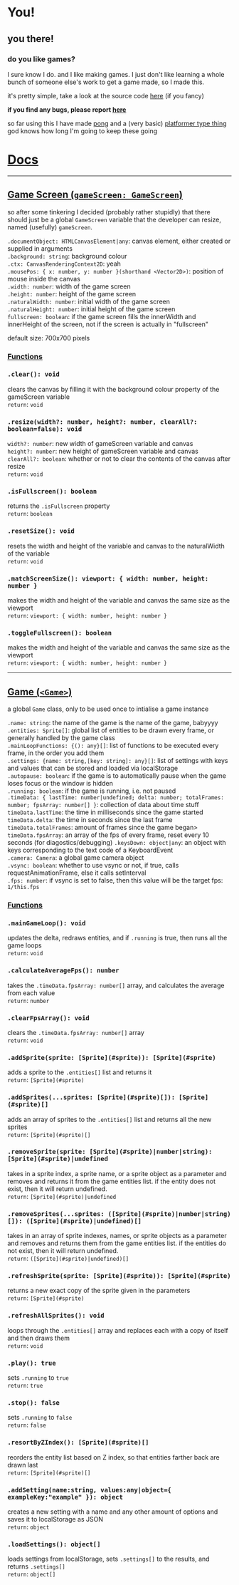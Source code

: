 You!
====

you there!
----------

### do you like games?

I sure know I do. and I like making games. I just don't like learning a whole bunch of someone else's work to get a game made, so I made this.

it's pretty simple, take a look at the source code [here](https://github.com/MattiasWebb/Game-Engine) (if you fancy)

**if you find any bugs, please report [here](https://github.com/MattiasWebb/Game-Engine/issues)**

so far using this I have made [pong](pong/) and a (very basic) [platformer type thing](platformer/)  
god knows how long I'm going to keep these going


[Docs](#docs)
=============

* * *

[Game Screen (`gameScreen: GameScreen`)](#game-screen)
--------------------------------------

so after some tinkering I decided (probably rather stupidly) that there should just be a global `GameScreen` variable that the developer can resize, named (usefully) `gameScreen`.  
  
`.documentObject: HTMLCanvasElement|any`: canvas element, either created or supplied in arguments  
`.background: string`: background colour  
`.ctx: CanvasRenderingContext2D`: yeah  
`.mousePos: { x: number, y: number }(shorthand <Vector2D>)`: position of mouse inside the canvas  
`.width: number`: width of the game screen  
`.height: number`: height of the game screen  
`.naturalWidth: number`: initial width of the game screen  
`.naturalHeight: number`: initial height of the game screen  
`fullscreen: boolean`: if the game screen fills the innerWidth and innerHeight of the screen, not if the screen is actually in "fullscreen"  
  
default size: 700x700 pixels  

### [Functions](#game-screen-functions)

### `.clear(): void`

clears the canvas by filling it with the background colour property of the gameScreen variable  
`return`: `void`

### `.resize(width?: number, height?: number, clearAll?: boolean=false): void`

`width?: number`: new width of gameScreen variable and canvas  
`height?: number`: new height of gameScreen variable and canvas  
`clearAll?: boolean`: whether or not to clear the contents of the canvas after resize  
`return`: `void`

### `.isFullscreen(): boolean`

returns the `.isFullscreen` property  
`return`: `boolean`

### `.resetSize(): void`

resets the width and height of the variable and canvas to the naturalWidth of the variable  
`return`: `void`

### `.matchScreenSize(): viewport: { width: number, height: number }`

makes the width and height of the variable and canvas the same size as the viewport  
`return`: `viewport: { width: number, height: number }`

### `.toggleFullscreen(): boolean`

makes the width and height of the variable and canvas the same size as the viewport  
`return`: `viewport: { width: number, height: number }`

* * *

[Game (`<Game>`)](#game)
---------------


a global `Game` class, only to be used once to intialise a game instance  
  
`.name: string`: the name of the game is the name of the game, babyyyy  
`.entities: Sprite[]`: global list of entities to be drawn every frame, or generally handled by the game class  
`.mainLoopFunctions: {(): any}[]`: list of functions to be executed every frame, in the order you add them  
`.settings: {name: string,[key: string]: any}[]`: list of settings with keys and values that can be stored and loaded via localStorage  
`.autopause: boolean`: if the game is to automatically pause when the game loses focus or the window is hidden  
`.running: boolean`: if the game is running, i.e. not paused  
`.timeData: { lastTime: number|undefined; delta: number; totalFrames: number; fpsArray: number[] }`: collection of data about time stuff  
`timeData.lastTime`: the time in milliseconds since the game started  
`timeData.delta`: the time in seconds since the last frame  
`timeData.totalFrames`: amount of frames since the game began>  
`timeData.fpsArray`: an array of the fps of every frame, reset every 10 seconds (for diagostics/debugging) `.keysDown: object|any`: an object with keys corresponding to the text code of a KeyboardEvent  
`.camera: Camera`: a global game camera object  
`.vsync: boolean`: whether to use vsync or not, if true, calls requestAnimationFrame, else it calls setInterval  
`.fps: number`: if vsync is set to false, then this value will be the target fps: `1/this.fps`  
  

### [Functions](#game-functions)


### `.mainGameLoop(): void`

updates the delta, redraws entities, and if `.running` is true, then runs all the game loops  
`return`: `void`

### `.calculateAverageFps(): number`

takes the `.timeData.fpsArray: number[]` array, and calculates the average from each value  
`return`: `number`

### `.clearFpsArray(): void`

clears the `.timeData.fpsArray: number[]` array  
`return`: `void`

### `.addSprite(sprite: [Sprite](#sprite)): [Sprite](#sprite)`

adds a sprite to the `.entities[]` list and returns it  
`return`: `[Sprite](#sprite)`

### `.addSprites(...sprites: [Sprite](#sprite)[]): [Sprite](#sprite)[]`

adds an array of sprites to the `.entities[]` list and returns all the new sprites  
`return`: `[Sprite](#sprite)[]`

### `.removeSprite(sprite: [Sprite](#sprite)|number|string): [Sprite](#sprite)|undefined`

takes in a sprite index, a sprite name, or a sprite object as a parameter and removes and returns it from the game entities list. if the entity does not exist, then it will return undefined.  
`return`: `[Sprite](#sprite)|undefined`

### `.removeSprites(...sprites: ([Sprite](#sprite)|number|string)[]): ([Sprite](#sprite)|undefined)[]`

takes in an array of sprite indexes, names, or sprite objects as a parameter and removes and returns them from the game entities list. if the entities do not exist, then it will return undefined.  
`return`: `([Sprite](#sprite)|undefined)[]`

### `.refreshSprite(sprite: [Sprite](#sprite)): [Sprite](#sprite)`

returns a new exact copy of the sprite given in the parameters  
`return`: `[Sprite](#sprite)`

### `.refreshAllSprites(): void`

loops through the `.entities[]` array and replaces each with a copy of itself and then draws them  
`return`: `void`

### `.play(): true`

sets `.running` to `true`  
`return`: `true`

### `.stop(): false`

sets `.running` to `false`  
`return`: `false`

### `.resortByZIndex(): [Sprite](#sprite)[]`

reorders the entity list based on Z index, so that entities farther back are drawn last  
`return`: `[Sprite](#sprite)[]`

### `.addSetting(name:string, values:any|object={ exampleKey:"example" }): object`

creates a new setting with a name and any other amount of options and saves it to localStorage as JSON  
`return`: `object`

### `.loadSettings(): object[]`

loads settings from localStorage, sets `.settings[]` to the results, and returns `.settings[]`  
`return`: `object[]`